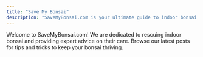 ```yaml
---
title: "Save My Bonsai"
description: "SaveMyBonsai.com is your ultimate guide to indoor bonsai care. Learn how to identify and fix common problems, master essential techniques, and keep your bonsai thriving."
---
```


Welcome to SaveMyBonsai.com! We are dedicated to rescuing indoor bonsai and providing expert advice on their care. Browse our latest posts for tips and tricks to keep your bonsai thriving.